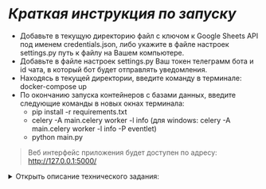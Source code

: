# *Краткая инструкция по запуску*

   - Добавьте в текущую директорию файл с ключом к Google Sheets API под именем credentials.json, либо укажите в файле настроек settings.py путь к файлу на Вашем компьютере.
   - Добавьте в файле настроек settings.py Ваш токен телеграмм бота и id чата, в который бот будет отправлять уведомления.
   - Находясь в текущей директории, введите команду в терминале: docker-compose up
   - По окончанию запуска контейнеров с базами данных, введите следующие команды в новых окнах терминала:
      - pip install -r requirements.txt
      - celery -A main.celery worker -l info 
         (для windows: celery -A main.celery worker -l info -P eventlet)
      - python main.py 
   
   > Веб интерфейс приложения будет доступен по адресу: http://127.0.0.1:5000/

<details>
<summary>Открыть описание технического задания:</summary>

# **Тестовое задание Python**

Необходимо разработать скрипт на языке Python 3, 

который будет выполнять следующие функции:

1. Получать данные с документа при помощи Google API, сделанного в [Google Sheets](https://docs.google.com/spreadsheets/d/1f-qZEX1k_3nj5cahOzntYAnvO4ignbyesVO7yuBdv_g/edit) (необходимо копировать в свой Google аккаунт и выдать самому себе права).
2. Данные должны добавляться в БД, в том же виде, что и в файле –источнике, с добавлением колонки «стоимость в руб.»
    
    a. Необходимо создать DB самостоятельно, СУБД на основе PostgreSQL.
    
    b. Данные для перевода $ в рубли необходимо получать по курсу [ЦБ РФ](https://www.cbr.ru/development/SXML/).
    
3. Скрипт работает постоянно для обеспечения обновления данных в онлайн режиме (необходимо учитывать, что строки в Google Sheets таблицу могут удаляться, добавляться и изменяться).

Дополнения, которые дадут дополнительные баллы и поднимут потенциальный уровень оплаты труда:

1. a. Упаковка решения в docker контейнер
    
    b. Разработка функционала проверки соблюдения «срока поставки» из таблицы. В случае, если срок прошел, скрипт отправляет уведомление в Telegram.
    
    c. Разработка одностраничного web-приложения на основе Django или Flask. Front-end React.
    
    ![Image alt](static/images/Untitled.png)
    

1. Решение на проверку передается в виде ссылки на проект на Github.
В описании необходимо указать ссылку на ваш Google Sheets документ (открыть права чтения и записи для пользователя [amkolotov@gmail.com](mailto:amkolotov@gmail.com)), а также инструкцию по запуску разработанных скриптов.
</details>
